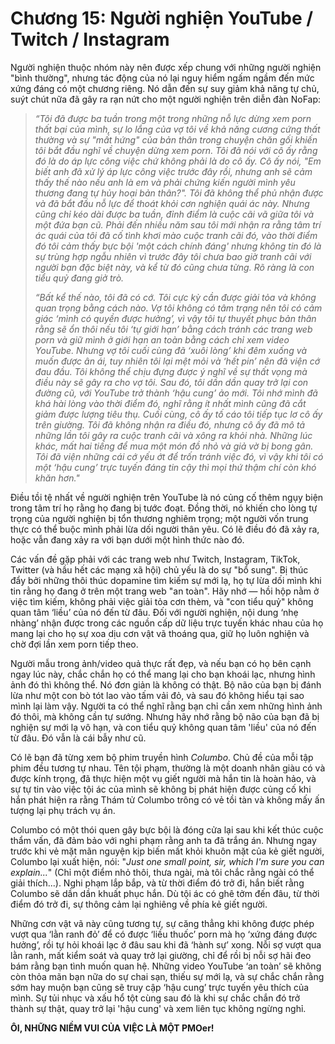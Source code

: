 # Chương 15: Người nghiện YouTube / Twitch / Instagram

Người nghiện thuộc nhóm này nên được xếp chung với những người nghiện "bình thường", nhưng tác động của nó lại nguy hiểm ngấm ngầm đến mức xứng đáng có một chương riêng. Nó dẫn đến sự suy giảm khả năng tự chủ, suýt chút nữa đã gây ra rạn nứt cho một người nghiện trên diễn đàn NoFap:

> *“Tôi đã được ba tuần trong một trong những nỗ lực dừng xem porn thất bại của mình, sự lo lắng của vợ tôi về khả năng cương cứng thất thường và sự "mất hứng" của bản thân trong chuyện chăn gối khiến tôi bắt đầu nghĩ về chuyện dừng xem porn. Tôi đã nói với cô ấy rằng đó là do áp lực công việc chứ không phải là do cô ấy. Cô ấy nói, "Em biết anh đã xử lý áp lực công việc trước đây rồi, nhưng anh sẽ cảm thấy thế nào nếu anh là em và phải chứng kiến người mình yêu thương đang tự hủy hoại bản thân?". Tôi đã không thể phủ nhận được và đã bắt đầu nỗ lực để thoát khỏi cơn nghiện quái ác này. Nhưng cũng chỉ kéo dài được ba tuần, đỉnh điểm là cuộc cãi vã giữa tôi và một đứa bạn cũ. Phải đến nhiều năm sau tôi mới nhận ra rằng tâm trí ác quái của tôi đã cố tình khơi mào cuộc tranh cãi đó, vào thời điểm đó tôi cảm thấy bực bội 'một cách chính đáng' nhưng không tin đó là sự trùng hợp ngẫu nhiên vì trước đây tôi chưa bao giờ tranh cãi với người bạn đặc biệt này, và kể từ đó cũng chưa từng. Rõ ràng là con tiểu quỷ đang giở trò.*
>
> *“Bất kể thế nào, tôi đã có cớ. Tôi cực kỳ cần được giải tỏa và không quan trọng bằng cách nào. Vợ tôi không có tâm trạng nên tôi có cảm giác ‘mình có quyền được hưởng’, vì vậy tôi tự thuyết phục bản thân rằng sẽ ổn thôi nếu tôi ‘tự giới hạn’ bằng cách tránh các trang web porn và giữ mình ở giới hạn an toàn bằng cách chỉ xem video YouTube. Nhưng vợ tôi cuối cùng đã ‘xuôi lòng’ khi đêm xuống và muốn được ân ái, tuy nhiên tôi lại mệt mỏi và ‘hết pin’ nên đã viện cớ đau đầu. Tôi không thể chịu đựng được ý nghĩ về sự thất vọng mà điều này sẽ gây ra cho vợ tôi. Sau đó, tôi dần dần quay trở lại con đường cũ, với YouTube trở thành ‘hậu cung’ ảo mới. Tôi nhớ mình đã khá hài lòng vào thời điểm đó, nghĩ rằng ít nhất mình cũng đã cắt giảm được lượng tiêu thụ. Cuối cùng, cô ấy tố cáo tôi tiếp tục lơ cô ấy trên giường. Tôi đã không nhận ra điều đó, nhưng cô ấy đã mô tả những lần tôi gây ra cuộc tranh cãi và xông ra khỏi nhà. Những lúc khác, mất hai tiếng để mua một món đồ nhỏ và giả vờ bị bong gân. Tôi đã viện những cái cớ yếu ớt để trốn tránh việc đó, vì vậy khi tôi có một ‘hậu cung’ trực tuyến đáng tin cậy thì mọi thứ thậm chí còn khó khăn hơn."*

Điều tồi tệ nhất về người nghiện trên YouTube là nó củng cố thêm ngụy biện trong tâm trí họ rằng họ đang bị tước đoạt. Đồng thời, nó khiến cho lòng tự trọng của người nghiện bị tổn thương nghiêm trọng; một người vốn trung thực có thể buộc mình phải lừa dối người thân yêu. Có lẽ điều đó đã xảy ra, hoặc vẫn đang xảy ra với bạn dưới một hình thức nào đó.

Các vấn đề gặp phải với các trang web như Twitch, Instagram, TikTok, Twitter (và hầu hết các mạng xã hội) chủ yếu là do sự "bổ sung". Bị thúc đẩy bởi những thôi thúc dopamine tìm kiếm sự mới lạ, họ tự lừa dối mình khi tin rằng họ đang ở trên một trang web "an toàn". Hãy nhớ — hồi hộp nằm ở việc tìm kiếm, không phải việc giải tỏa cơn thèm, và "con tiểu quỷ" không quan tâm ‘liều’ của nó đến từ đâu. Đối với người nghiện, nội dung ‘nhẹ nhàng’ nhận được trong các nguồn cấp dữ liệu trực tuyến khác nhau của họ mang lại cho họ sự xoa dịu cơn vật vã thoáng qua, giữ họ luôn nghiện và chờ đợi lần xem porn tiếp theo.

Người mẫu trong ảnh/video quả thực rất đẹp, và nếu bạn có họ bên cạnh ngay lúc này, chắc chắn họ có thể mang lại cho bạn khoái lạc, nhưng hình ảnh đó thì không thể. Nó đơn giản là không có thật. Bộ não của bạn bị đánh lừa như một con bò tót lao vào tấm vải đỏ, và sau đó không hiểu tại sao mình lại làm vậy. Người ta có thể nghĩ rằng bạn chỉ cần xem những hình ảnh đó thôi, mà không cần tự sướng. Nhưng hãy nhớ rằng bộ não của bạn đã bị nghiện sự mới lạ vô hạn, và con tiểu quỷ không quan tâm 'liều' của nó đến từ đâu. Đó vẫn là cái bẫy như cũ.

Có lẽ bạn đã từng xem bộ phim truyền hình *Columbo*. Chủ đề của mỗi tập phim đều tương tự nhau. Tên tội phạm, thường là một doanh nhân giàu có và được kính trọng, đã thực hiện một vụ giết người mà hắn tin là hoàn hảo, và sự tự tin vào việc tội ác của mình sẽ không bị phát hiện được củng cố khi hắn phát hiện ra rằng Thám tử Columbo trông có vẻ tồi tàn và không mấy ấn tượng lại phụ trách vụ án.

Columbo có một thói quen gây bực bội là đóng cửa lại sau khi kết thúc cuộc thẩm vấn, đã đảm bảo với nghi phạm rằng anh ta đã trắng án. Nhưng ngay trước khi vẻ mặt mãn nguyện kịp biến mất khỏi khuôn mặt của kẻ giết người, Columbo lại xuất hiện, nói: "*Just one small point, sir, which I'm sure you can explain...*" (Chỉ một điểm nhỏ thôi, thưa ngài, mà tôi chắc rằng ngài có thể giải thích...). Nghi phạm lắp bắp, và từ thời điểm đó trở đi, hắn biết rằng Columbo sẽ dần dần khuất phục hắn. Dù tội ác có ghê tởm đến đâu, từ thời điểm đó trở đi, sự thông cảm lại nghiêng về phía kẻ giết người.

Những cơn vật vã này cũng tương tự, sự căng thẳng khi không được phép vượt qua ‘lằn ranh đỏ’ để có được ‘liều thuốc’ porn mà họ ‘xứng đáng được hưởng’, rồi tự hỏi khoái lạc ở đâu sau khi đã ‘hành sự’ xong. Nỗi sợ vượt qua lằn ranh, mất kiểm soát và quay trở lại giường, chỉ để rồi bị nỗi sợ hãi đeo bám rằng bạn tình muốn quan hệ. Những video YouTube ‘an toàn’ sẽ không còn thỏa mãn bạn nữa do sự chai sạn, thiếu sự mới lạ, và sự chắc chắn rằng sớm hay muộn bạn cũng sẽ truy cập ‘hậu cung’ trực tuyến yêu thích của mình. Sự tủi nhục và xấu hổ tột cùng sau đó là khi sự chắc chắn đó trở thành sự thật, quay trở lại 'hậu cung' và xem liên tục không ngừng nghỉ.

**ÔI, NHỮNG NIỀM VUI CỦA VIỆC LÀ MỘT PMOer!**

